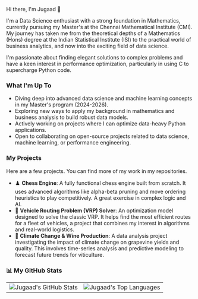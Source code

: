 Hi there, I'm Jugaad 👋

I'm a Data Science enthusiast with a strong foundation in Mathematics, currently pursuing my Master's at the Chennai Mathematical Institute (CMI). My journey has taken me from the theoretical depths of a Mathematics (Hons) degree at the Indian Statistical Institute (ISI) to the practical world of business analytics, and now into the exciting field of data science.

I'm passionate about finding elegant solutions to complex problems and have a keen interest in performance optimization, particularly in using C to supercharge Python code.

### What I'm Up To
-  Diving deep into advanced data science and machine learning concepts in my Master's program (2024-2026).
-  Exploring new ways to apply my background in mathematics and business analysis to build robust data models.
-  Actively working on projects where I can optimize data-heavy Python applications.
-  Open to collaborating on open-source projects related to data science, machine learning, or performance engineering.

### My Projects
Here are a few projects. You can find more of my work in my repositories.

- ♟️ **Chess Engine**: A fully functional chess engine built from scratch. It uses advanced algorithms like alpha-beta pruning and move ordering heuristics to play competitively. A great exercise in complex logic and AI.
- 🚚 **Vehicle Routing Problem (VRP) Solver**: An optimization model designed to solve the classic VRP. It helps find the most efficient routes for a fleet of vehicles, a project that combines my interest in algorithms and real-world logistics.
- 🍇 **Climate Change & Wine Production**: A data analysis project investigating the impact of climate change on grapevine yields and quality. This involves time-series analysis and predictive modeling to forecast future trends for viticulture.

### 📊 My GitHub Stats

<table border="0" cellspacing="10" cellpadding="0">
<tr>
<td valign="top">
  <img src="https://github-readme-stats.vercel.app/api?username=jss-1&show_icons=true&theme=nord&hide_border=true&bg_color=transparent" alt="Jugaad's GitHub Stats" />
</td>
<td valign="top">
  <img src="https://github-readme-stats.vercel.app/api/top-langs/?username=jss-1&layout=compact&theme=nord&hide_border=true&bg_color=transparent&hide=html" alt="Jugaad's Top Languages" />
</td>
</tr>
</table>
